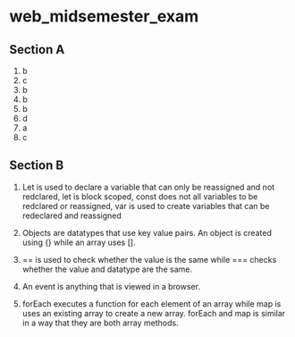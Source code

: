 # web_midsemester_exam

##  Section A

1. b
2. c
3. b
4. b
5. b
6. d
7. a
8. c


## Section B

1. Let is used to declare a variable that can only be reassigned and not redclared, let is block scoped, const does not all variables to be redclared or reassigned, var is used to create variables that can be redeclared and reassigned

2. Objects are datatypes that use key value pairs. An object is created using {} while an array uses [].

3. == is used to check whether the value is the same while === checks whether the value and datatype are the same.

4. An event is anything that is viewed in a browser.
    
5. forEach executes a function for each element of an array while map is uses an existing array to create a new array. forEach and map is similar in a way that they are both array methods.
